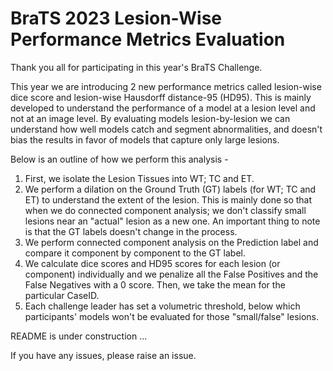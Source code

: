# BraTS 2023 Lesion-Wise Performance Metrics Evaluation

Thank you all for participating in this year's BraTS Challenge. 

This year we are introducing 2 new performance metrics called lesion-wise dice score and lesion-wise Hausdorff distance-95 (HD95). This is mainly developed to understand the performance of a model at a lesion level and not at an image level. By evaluating models lesion-by-lesion we can understand how well models catch and segment abnormalities, and doesn't bias the results in favor of models that capture only large lesions. 

Below is an outline of how we perform this analysis - 

1.  First, we isolate the Lesion Tissues into WT; TC and ET.
2.  We perform a dilation on the Ground Truth (GT) labels (for WT; TC and ET) to understand the extent of the lesion. This is mainly done so that when we do connected component analysis; we don't classify small lesions near an "actual" lesion as a new one. An important thing to note is that the GT labels doesn't change in the process.
3.  We perform connected component analysis on the Prediction label and compare it component by component to the GT label.
4.  We calculate dice scores and HD95 scores for each lesion (or component) individually and we penalize all the False Positives and the False Negatives with a 0 score. Then, we take the mean for the particular CaseID.
5.  Each challenge leader has set a volumetric threshold, below which participants' models won't be evaluated for those "small/false" lesions.

README is under construction ...

If you have any issues, please raise an issue. 
 
